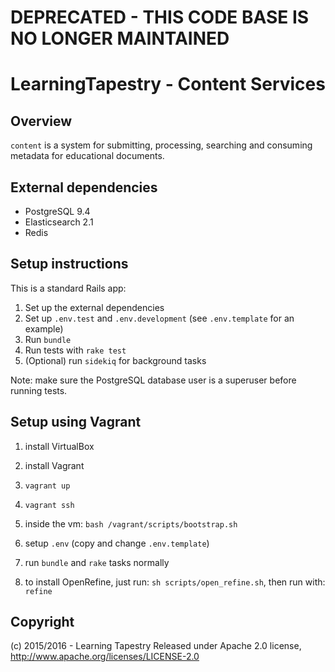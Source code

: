 # DEPRECATED - THIS CODE BASE IS NO LONGER MAINTAINED

# LearningTapestry - Content Services

## Overview

`content` is a system for submitting, processing, searching and consuming
metadata for educational documents.

## External dependencies

- PostgreSQL 9.4
- Elasticsearch 2.1
- Redis

## Setup instructions

This is a standard Rails app:

1. Set up the external dependencies
1. Set up `.env.test` and `.env.development` (see `.env.template` for an example)
2. Run `bundle`
3. Run tests with `rake test`
4. (Optional) run `sidekiq` for background tasks

Note: make sure the PostgreSQL database user is a superuser before running tests.

## Setup using Vagrant

1. install VirtualBox
2. install Vagrant
3. `vagrant up`
4. `vagrant ssh`
5. inside the vm: `bash /vagrant/scripts/bootstrap.sh`
6. setup `.env` (copy and change `.env.template`)
7. run `bundle` and `rake` tasks normally

8. to install OpenRefine, just run: `sh scripts/open_refine.sh`, then run with: `refine`

## Copyright

(c) 2015/2016 - Learning Tapestry
Released under Apache 2.0 license, http://www.apache.org/licenses/LICENSE-2.0

